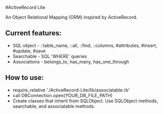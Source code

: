 #ActiveRecord Lite

An Object Relational Mapping (ORM) inspired by ActiveRecord.

## Current features:
+ SQL object - ::table_name, ::all, ::find, ::columns, #attributes, #insert, #update, #save
+ Searchable - SQL 'WHERE' queries
+ Associations - belongs_to, has_many, has_one_through

## How to use:
+ require_relative './ActiveRecord-Lite/lib/associatable.rb'
+ call DBConnection.open(YOUR_DB_FILE_PATH)
+ Create classes that inherit from SQLObject. Use SQLObject methods, searchable, and associatable methods.
